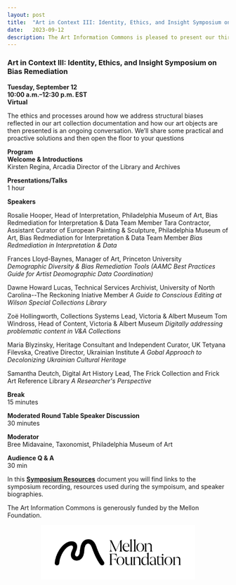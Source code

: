 ```yaml
---
layout: post 
title:  "Art in Context III: Identity, Ethics, and Insight Symposium on Bias Remediation"
date:   2023-09-12
description: The Art Information Commons is pleased to present our third and final symposium focused on bias remediation. 
---
```


### Art in Context III: Identity, Ethics, and Insight Symposium on Bias Remediation

**Tuesday, September 12**  
**10:00 a.m.–12:30 p.m. EST**  
**Virtual**  

	
The ethics and processes around how we address structural biases reflected in our art collection documentation and how our art objects are then presented is an ongoing conversation. We’ll share some practical and proactive solutions and then open the floor to your questions
	

**Program**  
**Welcome & Introductions**  
Kirsten Regina, Arcadia Director of the Library and Archives  	

**Presentations/Talks**  
1 hour
	
**Speakers**  

Rosalie Hooper, Head of Interpretation, Philadelphia Museum of Art, Bias Redmediation for Interpretation & Data Team Member
Tara Contractor, Assistant Curator of European Painting & Sculpture, Philadelphia Museum of Art, Bias Redmediation for Interpretation & Data Team Member
*Bias Redmediation in Interpretation & Data*
	
Frances Lloyd-Baynes, Manager of Art, Princeton University  
*Demographic Diversity & Bias Remediation Tools (AAMC Best Practices Guide for Artist Deomographic Data Coordination)*
	
Dawne Howard Lucas, Technical Services Archivist, University of North Carolina--The Reckoning Iniative Member
*A Guide to Conscious Editing at Wilson Special Collections Library*

Zoë Hollingworth, Collections Systems Lead, Victoria & Albert Museum
Tom Windross, Head of Content, Victoria & Albert Museum
*Digitally addressing problematic content in V&A Collections*

Maria Blyzinsky, Heritage Consultant and Independent Curator, UK
Tetyana Filevska, Creative Director, Ukrainian Institute
*A Gobal Approach to Decolonizing Ukrainian Cultural Heritage*

Samantha Deutch, Digital Art History Lead, The Frick Collection and Frick Art Reference Library
*A Researcher's Perspective*

**Break**  
15 minutes
	
**Moderated Round Table Speaker Discussion**  
30 minutes
	
**Moderator**  
Bree Midavaine, Taxonomist, Philadelphia Museum of Art
	
**Audience Q & A**  
30 min
	
In this **[Symposium Resources](https://docs.google.com/document/d/1B-VdaqMpzG6AzZnumXTVMTzWsdOE_3JJmaCDUNuZVQs/edit?usp=sharing)** document you will find links to the symposium recording, resources used during the sympoisum, and speaker biographies.

The Art Information Commons is generously funded by the Mellon Foundation.<br>
<p style="text-align:center;"><img src="/assets/img/Mellon_Logomark_Lockup_Black.jpg"
     width="350" 
     height="auto" />
